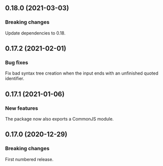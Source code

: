 ## 0.18.0 (2021-03-03)

### Breaking changes

Update dependencies to 0.18.

## 0.17.2 (2021-02-01)

### Bug fixes

Fix bad syntax tree creation when the input ends with an unfinished quoted identifier.

## 0.17.1 (2021-01-06)

### New features

The package now also exports a CommonJS module.

## 0.17.0 (2020-12-29)

### Breaking changes

First numbered release.

